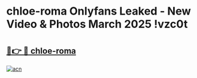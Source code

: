 # chloe-roma Onlyfans Leaked - New Video & Photos March 2025 !vzc0t

# <h2><a href="https://lt0hsi.iuczelnia.edu.pl?title=chloe-roma&ref=vzc0t">🔗👉 🔴 chloe-roma</a></h2>

[![acn](https://github.com/user-attachments/assets/0f9c940e-d8b0-45ae-aac7-cd30a18b3e1c)](https://lt0hsi.iuczelnia.edu.pl?title=chloe-roma&ref=vzc0t)

